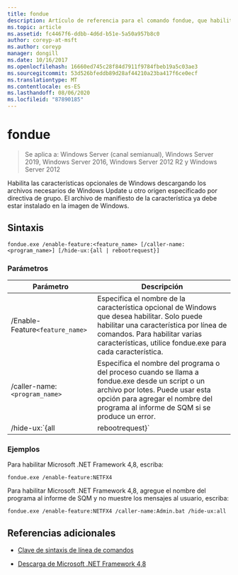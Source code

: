 ```yaml
---
title: fondue
description: Artículo de referencia para el comando fondue, que habilita las características opcionales de Windows mediante la descarga de los archivos necesarios de Windows Update u otro origen especificado por directiva de grupo.
ms.topic: article
ms.assetid: fc4467f6-ddbb-4d6d-b51e-5a50a957b8c0
author: coreyp-at-msft
ms.author: coreyp
manager: dongill
ms.date: 10/16/2017
ms.openlocfilehash: 16660ed745c28f84d7911f9784fbeb19a5c03ae3
ms.sourcegitcommit: 53d526bfeddb89d28af44210a23ba417f6ce0ecf
ms.translationtype: MT
ms.contentlocale: es-ES
ms.lasthandoff: 08/06/2020
ms.locfileid: "87890185"
---
```

# <a name="fondue"></a>fondue

> Se aplica a: Windows Server (canal semianual), Windows Server 2019, Windows Server 2016, Windows Server 2012 R2 y Windows Server 2012

Habilita las características opcionales de Windows descargando los archivos necesarios de Windows Update u otro origen especificado por directiva de grupo. El archivo de manifiesto de la característica ya debe estar instalado en la imagen de Windows.

## <a name="syntax"></a>Sintaxis

```
fondue.exe /enable-feature:<feature_name> [/caller-name:<program_name>] [/hide-ux:{all | rebootrequest}]
```

### <a name="parameters"></a>Parámetros

| Parámetro | Descripción |
| --------- | ----------- |
| /Enable-Feature`<feature_name>` | Especifica el nombre de la característica opcional de Windows que desea habilitar. Solo puede habilitar una característica por línea de comandos. Para habilitar varias características, utilice fondue.exe para cada característica. |
| /caller-name:`<program_name>` | Especifica el nombre del programa o del proceso cuando se llama a fondue.exe desde un script o un archivo por lotes. Puede usar esta opción para agregar el nombre del programa al informe de SQM si se produce un error. |
| /hide-ux:`{all | rebootrequest}` | Use **todo** para ocultar todos los mensajes al usuario, incluidas las solicitudes de progreso y de permiso para tener acceso a Windows Update. Si se requiere el permiso, se producirá un error en la operación.<p>Use **rebootrequest** para ocultar solo los mensajes de usuario que soliciten permiso para reiniciar el equipo. Utilice esta opción si tiene un script que controla las solicitudes de reinicio. |

### <a name="examples"></a>Ejemplos

Para habilitar Microsoft .NET Framework 4,8, escriba:

```
fondue.exe /enable-feature:NETFX4
```

Para habilitar Microsoft .NET Framework 4,8, agregue el nombre del programa al informe de SQM y no muestre los mensajes al usuario, escriba:

```
fondue.exe /enable-feature:NETFX4 /caller-name:Admin.bat /hide-ux:all
```

## <a name="additional-references"></a>Referencias adicionales

- [Clave de sintaxis de línea de comandos](command-line-syntax-key.md)

- [Descarga de Microsoft .NET Framework 4,8](https://dotnet.microsoft.com/download/dotnet-framework/net48)
